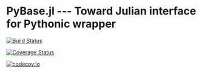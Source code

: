# PyBase.jl --- Toward Julian interface for Pythonic wrapper

[![Build Status](https://travis-ci.org/tkf/PyBase.jl.svg?branch=master)](https://travis-ci.org/tkf/PyBase.jl)

[![Coverage Status](https://coveralls.io/repos/tkf/PyBase.jl/badge.svg?branch=master&service=github)](https://coveralls.io/github/tkf/PyBase.jl?branch=master)

[![codecov.io](http://codecov.io/github/tkf/PyBase.jl/coverage.svg?branch=master)](http://codecov.io/github/tkf/PyBase.jl?branch=master)
